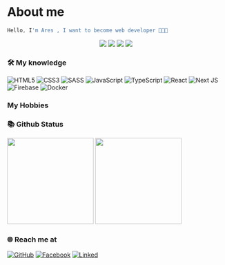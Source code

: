 # About me

```javascript
Hello, I'm Ares , I want to become web developer 🖤🖤🖤
```

<p align="center">
  <img src="https://komarev.com/ghpvc/?username=phutran1210dev">
  <img src="https://shields.io/github/stars/phutran1210dev">
  <img src="https://img.shields.io/github/followers/phutran1210dev">
  <img src="https://img.shields.io/static/v1?label=%F0%9F%8C%9F&message=Love%20coding&style=style=flat&color=red">
</p>

### 🛠 My knowledge

![HTML5](https://img.shields.io/badge/html5-%23E34F26.svg?style=flat-square&logo=html5&logoColor=white)
![CSS3](https://img.shields.io/badge/css3-%231572B6.svg?style=flat-square&logo=css3&logoColor=white)
![SASS](https://img.shields.io/badge/SASS-hotpink.svg?style=flat-square&logo=SASS&logoColor=white)
![JavaScript](https://img.shields.io/badge/javascript-%23323330.svg?style=flat-square&logo=javascript&logoColor=%23F7DF1E)
![TypeScript](https://img.shields.io/badge/typescript-%23007ACC.svg?style=flat-square&logo=typescript&logoColor=white)
![React](https://img.shields.io/badge/react-%2320232a.svg?style=flat-square&logo=react&logoColor=%2361DAFB)
![Next JS](https://img.shields.io/badge/Nextjs-black?style=flat-square&logo=next.js&logoColor=white)
![Firebase](https://img.shields.io/badge/firebase-%23039BE5.svg?style=flat-square&logo=firebase)
![Docker](https://img.shields.io/badge/docker-%230db7ed.svg?style=flat-square&logo=docker&logoColor=white)


### My Hobbies


### 📚 Github Status

<p>
  <img src="https://github-readme-stats.vercel.app/api/top-langs/?username=phamtuan090720&layout=compact&theme=tokyonight&langs_count=6" height="200">
  <img src="https://github-readme-stats.vercel.app/api?username=phamtuan090720&show_icons=true&theme=tokyonight" height="200">
</p>


### 🌐️ Reach me at
[![GitHub](https://img.shields.io/badge/github-%23121011.svg?style=for-the-badge&logo=github&logoColor=white)](https://github.com/phutran1210dev)
[![Facebook](https://img.shields.io/badge/Facebook-%231877F2.svg?style=for-the-badge&logo=Facebook&logoColor=white)](https://www.facebook.com/tranphu1210/)
[![Linked](https://img.shields.io/badge/LinkedIn-0077B5?style=for-the-badge&logo=linkedin&logoColor=white)](https://www.linkedin.com/in/tuanpham0907/)
